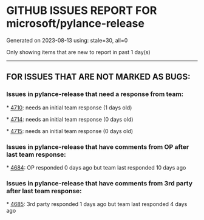 
# GITHUB ISSUES REPORT FOR microsoft/pylance-release


Generated on 2023-08-13 using: stale=30, all=0


Only showing items that are new to report in past 1 day(s)


---

## FOR ISSUES THAT ARE NOT MARKED AS BUGS:


### Issues in pylance-release that need a response from team:


\* [4710](https://github.com/microsoft/pylance-release/issues/4710 "pylance say `fits` is a variable"): needs an initial team response (1 days old)

\* [4714](https://github.com/microsoft/pylance-release/issues/4714 "formatOnType causes incorrect indentation in nested function calls within functions and methods"): needs an initial team response (0 days old)

\* [4715](https://github.com/microsoft/pylance-release/issues/4715 "How to set the language of the warning displayed by pylance"): needs an initial team response (0 days old)

### Issues in pylance-release that have comments from OP after last team response:


\* [4684](https://github.com/microsoft/pylance-release/issues/4684 "Sometimes the referenced objects and methods may appear as Unknown"): OP responded 0 days ago but team last responded 10 days ago

### Issues in pylance-release that have comments from 3rd party after last team response:


\* [4685](https://github.com/microsoft/pylance-release/issues/4685 "Pylance crashing on Jupyter Notebook Cell Deletion"): 3rd party responded 1 days ago but team last responded 4 days ago
